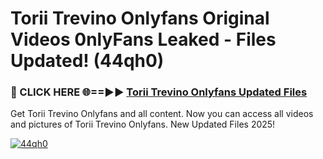 # Torii Trevino Onlyfans Original Videos 0nlyFans Leaked - Files Updated! (44qh0)

<h3>🔴 CLICK HERE 🌐==►► <a href="https://tinyurl.com/ehrbuxhb" rel="nofollow">Torii Trevino Onlyfans Updated Files</a></h3>

Get Torii Trevino Onlyfans and all content. Now you can access all videos and pictures of Torii Trevino Onlyfans. New Updated Files 2025!

[![44qh0](https://i.imgur.com/lVYEuWS.gif)](https://tinyurl.com/ehrbuxhb)
